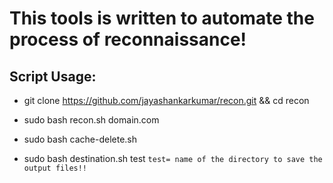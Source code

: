# This tools is written to automate the process of reconnaissance!

##  Script Usage:

* git clone https://github.com/jayashankarkumar/recon.git && cd recon

* sudo bash recon.sh domain.com
* sudo bash cache-delete.sh
* sudo bash destination.sh test ```test= name of the directory to save the output files!!```
